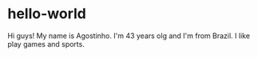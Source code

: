 # hello-world

Hi guys!
My name is Agostinho. I'm 43 years olg and I'm from Brazil.
I like play games and sports.
